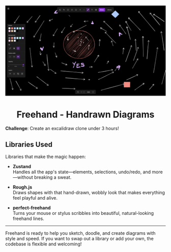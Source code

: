 ![artiste](./art.png)

<h1 align="center"> Freehand - Handrawn Diagrams</h1>

**Challenge**: Create an excalidraw clone under 3 hours!

## Libraries Used

Libraries that make the magic happen:

- **Zustand**  
  Handles all the app's state—elements, selections, undo/redo, and more—without breaking a sweat.

- **Rough.js**  
  Draws shapes with that hand-drawn, wobbly look that makes everything feel playful and alive.

- **perfect-freehand**  
  Turns your mouse or stylus scribbles into beautiful, natural-looking freehand lines.

---

Freehand is ready to help you sketch, doodle, and create diagrams with style and speed. If you want to swap out a library or add your own, the codebase is flexible and welcoming!
